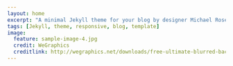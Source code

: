 ```yaml
---
layout: home
excerpt: "A minimal Jekyll theme for your blog by designer Michael Rose."
tags: [Jekyll, theme, responsive, blog, template]
image:
  feature: sample-image-4.jpg
  credit: WeGraphics
  creditlink: http://wegraphics.net/downloads/free-ultimate-blurred-background-pack/
---
```

